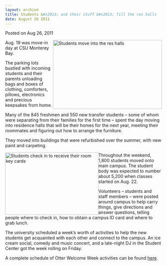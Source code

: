 ```yaml
---
layout: archive
title: Students &#x2013; and their stuff &#x2013; fill the res halls
date: August 26 2011
---
```





<span class="date">Posted on Aug 26, 2011    </span>
<p><img alt="Students move into the res halls" src="http://news.csumb.edu/sites/default/files/65/attachments/news/images/carrying_stuff_into_dorms_2011.jpg" style="float:right; width:350px; height:222px">Aug. 19 was
move-in day at CSU Monterey Bay.</img></p>
<p>The parking lots bustled with incoming students and their
parents unloading bags and boxes of clothing, comforters, pillows,
electronics and precious keepsakes from home.</p>
<p>Many of the 845 freshmen and 550 new transfer students &#x2013; some of
whom were separating from their families for the first time &#x2013; spent
the day moving into residence halls that will be their homes for
the next year, meeting their roommates and figuring out how to
arrange the furniture.</p>
<p>They moved into buildings that were refurbished over the summer,
with new paint and carpeting.</p>
<p><img alt="Students check in to receive their room key cards" src="http://news.csumb.edu/sites/default/files/65/attachments/news/images/check-in_med.jpg" style="float:left; width:300px; height:200px">Throughout the
weekend, 1,800 students moved onto main campus. The student body
was expected to number about 5,200 when classes started on Aug.
22.</img></p>
<p>Volunteers &#x2013; students and staff members &#x2013; were posted around
campus to help carry things, give directions and answer questions,
telling people where to check in, how to obtain a campus ID card
and where to grab lunch.</p>
<p>The university scheduled a week&#x2019;s worth of activities to help
the new students get acquainted with each other and connect to the
campus. An ice cream social, comedy and music concert, and a
late-night DJ in the Student Center got the week rolling on
Friday.</p>
<p>A complete schedule of Otter Welcome Week activities can be
found <a href="http://csumb.edu/search/redirect/11418?searchterm=Otter+Days" rel="nofollow">here</a>.<br>
&#xA0;</br></p>






